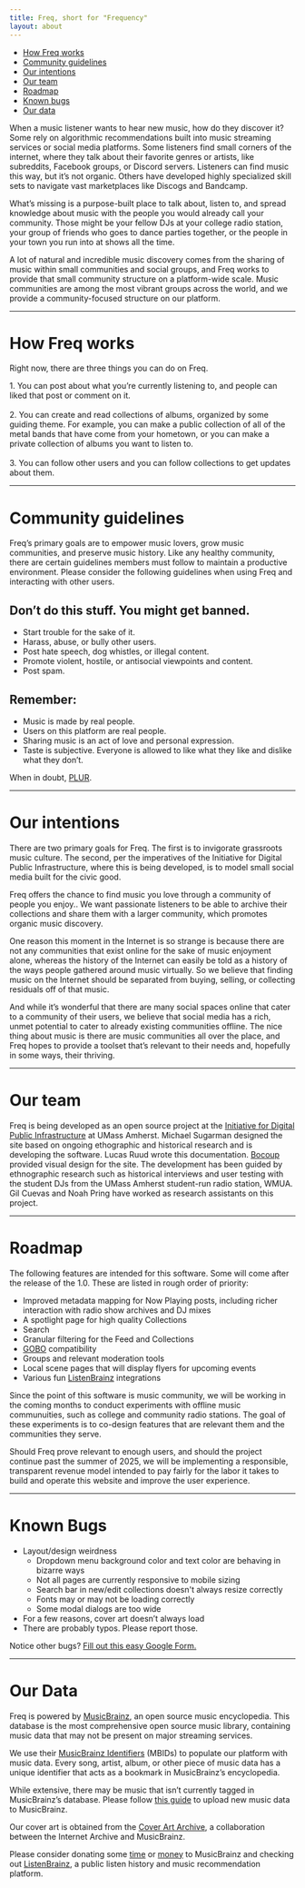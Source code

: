 ```yaml
---
title: Freq, short for "Frequency"
layout: about
---
```


<div class="section-link-box">
    <ul>
        <li>
            <a href="#features">
                How Freq works
            </a>
        </li>
        <li>
            <a href="#guidelines">
                Community guidelines
            </a>
        </li>
        <li>
            <a href="#goals">
                Our intentions
            </a>
        </li>
        <li>
            <a href="#team">
                Our team
            </a>
        </li>
        <li>
            <a href="#roadmap">
                Roadmap
            </a>
        </li>
        <li>
            <a href="#bugs">
                Known bugs
            </a>
        </li>
        <li>
            <a href="#data">
                Our data
            </a>
        </li>
    </ul>
</div>

When a music listener wants to hear new music, how do they discover it? Some rely on algorithmic recommendations built into music streaming services or social media platforms. Some listeners find small corners of the internet, where they talk about their favorite genres or artists, like subreddits, Facebook groups, or Discord servers. Listeners can find music this way, but it’s not organic. Others have developed highly specialized skill sets to navigate vast marketplaces like Discogs and Bandcamp.

What’s missing is a purpose-built place to talk about, listen to, and spread knowledge about music with the people you would already call your community. Those might be your fellow DJs at your college radio station, your group of friends who goes to dance parties together, or the people in your town you run into at shows all the time.

A lot of natural and incredible music discovery comes from the sharing of music within small communities and social groups, and Freq works to provide that small community structure on a platform-wide scale. Music communities are among the most vibrant groups across the world, and we provide a community-focused structure on our platform. 
<hr />

<h1 id="features">
How Freq works
</h1>

Right now, there are three things you can do on Freq.  

<div class="list">
1. You can post about what you’re currently listening to, and people can liked that post or comment on it.
<br />
<br />
2. You can create and read collections of albums, organized by some guiding theme. For example, you can make a public collection of all of the metal bands that have come from your hometown, or you can make a private collection of albums you want to listen to.
<br />
<br />
3. You can follow other users and you can follow collections to get updates about them.
</div>

<hr />
<h1 id="guidelines">
Community guidelines
</h1>


Freq’s primary goals are to empower music lovers, grow music communities, and preserve music history. Like any healthy community, there are certain guidelines members must follow to maintain a productive environment. Please consider the following guidelines when using Freq and interacting with other users.

## Don’t do this stuff. You might get banned. 

- Start trouble for the sake of it.
- Harass, abuse, or bully other users. 
- Post hate speech, dog whistles, or illegal content. 
- Promote violent, hostile, or antisocial viewpoints and content. 
- Post spam.

## Remember:

- Music is made by real people. 
- Users on this platform are real people. 
- Sharing music is an act of love and personal expression.
- Taste is subjective. Everyone is allowed to like what they like and dislike what they don’t.

<div class="info-box">
When in doubt, <a target="_blank" href="https://en.wikipedia.org/wiki/PLUR">PLUR</a>.
</div>
<hr />
<h1 id="goals">
Our intentions
</h1>

There are two primary goals for Freq. The first is to invigorate grassroots music culture. The second, per the imperatives of the Initiative for Digital Public Infrastructure, where this is being developed, is to model small social media built for the civic good.

Freq offers the chance to find music you love through a community of people you enjoy.. We want passionate listeners to be able to archive their collections and share them with a larger community, which promotes organic music discovery. 

One reason this moment in the Internet is so strange is because there are not any communities that exist online for the sake of music enjoyment alone, whereas the history of the Internet can easily be told as a history of the ways people gathered around music virtually. So we believe that finding music on the Internet should be separated from buying, selling, or collecting residuals off of that music. 

And while it’s wonderful that there are many social spaces online that cater to a community of their users, we believe that social media has a rich, unmet potential to cater to already existing communities offline. The nice thing about music is there are music communities all over the place, and Freq hopes to provide a toolset that’s relevant to their needs and, hopefully in some ways, their thriving.

<hr />
<h1 id="team">
Our team
</h1>

Freq is being developed as an open source project at the [Initiative for Digital Public Infrastructure](https://publicinfrastructure.org) at UMass Amherst. Michael Sugarman designed the site based on ongoing ethographic and historical research and is developing the software. Lucas Ruud wrote this documentation. [Bocoup](https://bocoup.com) provided visual design for the site. The development has been guided by ethnographic research such as historical interviews and user testing with the student DJs from the UMass Amherst student-run radio station, WMUA. Gil Cuevas and Noah Pring have worked as research assistants on this project.

<hr />
<h1 id="roadmap">
Roadmap
</h1>

The following features are intended for this software. Some will come after the release of the 1.0. These are listed in rough order of priority:

- Improved metadata mapping for Now Playing posts, including richer interaction with radio show archives and DJ mixes
- A spotlight page for high quality Collections
- Search
- Granular filtering for the Feed and Collections
- [GOBO](https://gobo.social/) compatibility
- Groups and relevant moderation tools
- Local scene pages that will display flyers for upcoming events
- Various fun [ListenBrainz](https://listenbrainz.org/) integrations

Since the point of this software is music community, we will be working in the coming months to conduct experiments with offline music communuities, such as college and community radio stations. The goal of these experiments is to co-design features that are relevant them and the communities they serve.

Should Freq prove relevant to enough users, and should the project continue past the summer of 2025, we will be implementing a responsible, transparent revenue model intended to pay fairly for the labor it takes to build and operate this website and improve the user experience.

<hr />
<h1 id="bugs">
Known Bugs
</h1>

- Layout/design weirdness
    - Dropdown menu background color and text color are behaving in bizarre ways
    - Not all pages are currently responsive to mobile sizing
    - Search bar in new/edit collections doesn't always resize correctly
    - Fonts may or may not be loading correctly
    - Some modal dialogs are too wide
- For a few reasons, cover art doesn’t always load
- There are probably typos. Please report those.

Notice other bugs? [Fill out this easy Google Form.](https://docs.google.com/forms/d/e/1FAIpQLSfKj4FlApgfM-Kc4rYwAxNQslBMS9rk-DdfowMa5qcHlRYhew/viewform?usp=sf_link)

<hr />
<h1 id="data">
Our Data
</h1>

Freq is powered by [MusicBrainz](https://musicbrainz.org/), an open source music encyclopedia. This database is the most comprehensive open source music library, containing music data that may not be present on major streaming services. 

We use their [MusicBrainz Identifiers](https://musicbrainz.org/doc/MusicBrainz_Identifier) (MBIDs) to populate our platform with music data. Every song, artist, album, or other piece of music data has a unique identifier that acts as a bookmark in MusicBrainz’s encyclopedia. 

While extensive, there may be music that isn’t currently tagged in MusicBrainz’s database. Please follow [this guide](https://musicbrainz.org/doc/How_to_Add_a_Release) to upload new music data to MusicBrainz. 

Our cover art is obtained from the [Cover Art Archive](https://coverartarchive.org/), a collaboration between the Internet Archive and MusicBrainz. 

Please consider donating some [time](https://musicbrainz.org/doc/How_to_Contribute) or [money](https://metabrainz.org/donate) to MusicBrainz and checking out [ListenBrainz](https://listenbrainz.org/?redirect=false), a public listen history and music recommendation platform.

<style>
    .list {
        margin-left: var(--freq-width-spacer);
        margin-right: var(--freq-width-spacer);
    }
    br {
        height: var(--freq-line-height-dense);
    }
</style>